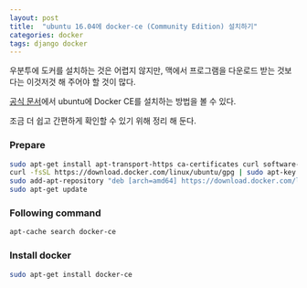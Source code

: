 ```yaml
---
layout: post
title:  "ubuntu 16.04에 docker-ce (Community Edition) 설치하기"
categories: docker
tags: django docker
---
```



우분투에 도커를 설치하는 것은 어렵지 않지만, 맥에서 프로그램을 다운로드 받는 것보다는 이것저것 해 주어야 할 것이 많다. 

[공식 문서](https://docs.docker.com/install/linux/docker-ce/ubuntu/)에서 ubuntu에 Docker CE를 설치하는 방법을 볼 수 있다. 

조금 더 쉽고 간편하게 확인할 수 있기 위해 정리 해 둔다.


### Prepare
```bash
sudo apt-get install apt-transport-https ca-certificates curl software-properties-common
curl -fsSL https://download.docker.com/linux/ubuntu/gpg | sudo apt-key add -
sudo add-apt-repository "deb [arch=amd64] https://download.docker.com/linux/ubuntu xenial stable"
sudo apt-get update
```

### Following command
```bash
apt-cache search docker-ce
```

### Install docker
```bash
sudo apt-get install docker-ce
```
